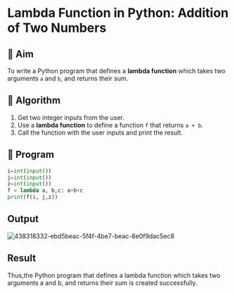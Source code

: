 # Lambda Function in Python: Addition of Two Numbers

## 🎯 Aim
To write a Python program that defines a **lambda function** which takes two arguments `a` and `b`, and returns their sum.

## 🧠 Algorithm
1. Get two integer inputs from the user.
2. Use a **lambda function** to define a function `f` that returns `a + b`.
3. Call the function with the user inputs and print the result.

## 🧾 Program
```python
i=int(input())
j=int(input())
z=int(input())
f = lambda a, b,c: a+b+c
print(f(i, j,z))
```

## Output
![438318332-ebd5beac-5f4f-4be7-beac-8e0f9dac5ec8](https://github.com/user-attachments/assets/5d376763-fdf0-4e40-b6f6-1ea5aaca8dac)

## Result
Thus,the Python program that defines a lambda function which takes two arguments a and b, and returns their sum is created successfully.
